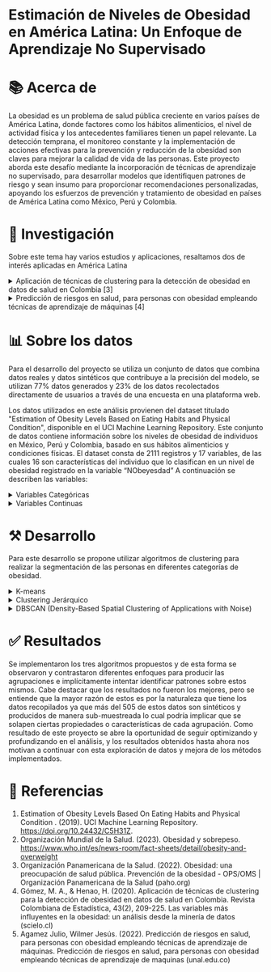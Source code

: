 # Estimación de Niveles de Obesidad en América Latina: Un Enfoque de Aprendizaje No Supervisado


  
# **:books: Acerca de**

La obesidad es un problema de salud pública creciente en varios países de América Latina, donde factores como los hábitos alimenticios, el nivel de actividad física y los antecedentes familiares tienen un papel relevante. La detección temprana, el monitoreo constante y la implementación de acciones efectivas para la prevención y reducción de la obesidad son claves para mejorar la calidad de vida de las personas.
Este proyecto aborda este desafío mediante la incorporación de técnicas de aprendizaje no supervisado, para desarrollar modelos que identifiquen patrones de riesgo y sean insumo para proporcionar recomendaciones personalizadas, apoyando los esfuerzos de prevención y tratamiento de obesidad en países de América Latina como México, Perú y Colombia.



# **:open_file_folder: Investigación**

Sobre este tema hay varios estudios y aplicaciones, resaltamos dos de interés aplicadas en América Latina

<details>
  <summary>Aplicación de técnicas de clustering para la detección de obesidad en datos de salud en Colombia [3]</summary>
  <p>Este estudio aplica técnicas de clustering, como K-means y clustering jerárquico, para analizar datos de salud en Colombia y clasificar a los individuos en diferentes niveles de obesidad. El enfoque permite una mejor comprensión de los patrones de obesidad en la población colombiana y facilita la formulación de estrategias de intervención localizadas.</p>
</details>

<details>
  <summary>Predicción de riesgos en salud, para personas con obesidad empleando técnicas de aprendizaje de máquinas [4]</summary>
  <p>Este artículo investiga el uso de técnicas de aprendizaje no supervisado, incluyendo PCA y clustering, para analizar datos de obesidad en una muestra representativa de la población colombiana. El estudio muestra cómo estas técnicas pueden mejorar la identificación de patrones y tendencias relacionadas con la obesidad.</p>
</details>


# **:bar_chart: Sobre los datos**

Para el desarrollo del proyecto se utiliza un conjunto de datos que combina datos reales y datos sintéticos que contribuye a la precisión del modelo, se utilizan 77% datos generados y 23% de los datos recolectados directamente de usuarios a través de una encuesta en una plataforma web.

Los datos utilizados en este análisis provienen del dataset titulado "Estimation of Obesity Levels Based on Eating Habits and Physical Condition", disponible en el UCI Machine Learning Repository. Este conjunto de datos contiene información sobre los niveles de obesidad de individuos en México, Perú y Colombia, basado en sus hábitos alimenticios y condiciones físicas. 
El dataset consta de 2111 registros y 17 variables, de las cuales 16 son características del individuo que lo clasifican en un nivel de obesidad registrado en la variable “NObeyesdad” A continuación se describen las variables:

<details>
  <summary>Variables Categóricas</summary>
  <p>Gender: Género del individuo (Masculino/Femenino).
    
family_history_with_overweight: Indica si el individuo tiene antecedentes familiares de sobrepeso (Sí/No).

FAVC: Indica si el individuo consume alimentos altos en calorías frecuentemente (Sí/No).

CAEC: Indica si el individuo consume alimentos entre comidas (No/Sí).

SMOKE: Indica si el individuo fuma (Sí/No).

SCC: Indica si el individuo monitorea las calorías que consume diariamente (Sí/No).

CALC: Frecuencia con la que el individuo consume alcohol (Nunca/Rara vez/Frecuentemente/Siempre).

MTRANS: Medio de transporte que el individuo utiliza normalmente (Automóvil/Moto/Bicicleta/A pie/Transporte público).

NObeyesdad: Nivel de obesidad, categorizado en 'Insufficient_Weight', 'Normal_Weight', 'Overweight_Level_I', 'Overweight_Level_II', 'Obesity_Type_I', 'Obesity_Type_II' y 'Obesity_Type_III'.
</p>
</details>

<details>
  <summary>Variables Continuas</summary>
  <p>Age: Edad del individuo (en años).
    
Height: Altura del individuo (en metros).

Weight: Peso del individuo (en kilogramos).

NCP: Número de comidas principales que el individuo consume diariamente.

CH2O: Cantidad de agua que el individuo consume diariamente (en litros).

FAF: Frecuencia de actividad física del individuo (en días por semana).

TUE: Tiempo de uso de dispositivos tecnológicos por día (en horas).</p>
</details>



# **:hammer_and_pick: Desarrollo**

Para este desarrollo se propone utilizar algoritmos de clustering para realizar la segmentación de las personas en diferentes categorías de obesidad.

<details>
  <summary>K-means</summary>
  <p>Puede ser un método adecuado en este contexto por su simplicidad y eficiencia computacional, así como su capacidad de manejar datos categóricos y continuos. Con este algoritmo se pueden clasificar a las personas en diferentes niveles de riesgo de obesidad basándose en sus hábitos alimenticios, actividad física, y otras variables de salud.</p>
</details>

<details>
  <summary>Clustering Jerárquico</summary>
  <p>Con este algoritmo se puede construir una jerarquía de clusters para visualizar cómo los individuos se agrupan progresivamente a diferentes niveles, proporcionando una comprensión más detallada de la estructura de los datos. Adicionalmente, puede ser útil para identificar factores críticos que contribuyen a la obesidad.</p>
</details>

<details>
  <summary>DBSCAN (Density-Based Spatial Clustering of Applications with Noise)</summary>
  <p>La capacidad de este algoritmo para identificar clusters irregulares y detectar ruido puede ser valiosa en este desarrollo, ya que puede diferenciar grupos de personas en riesgo de obesidad de forma más clara y así mismo identificar los individuos que no encajan claramente con los patrones. Adicionalemnte, al utilizar datos reales y sintéticos es clave contar con un buen manejo de outliers o ruido en los datos.</p>
</details>



# **:white_check_mark: Resultados**

Se implementaron los tres algoritmos propuestos y de esta forma se observaron y contrastaron diferentes enfoques para producir las agrupaciones e implícitamente intentar identificar patrones sobre estos mismos. Cabe destacar que los resultados no fueron los mejores, pero se entiende que la mayor razón de estos es por la naturaleza que tiene los datos recopilados ya que más del 505 de estos datos son sintéticos y producidos de manera sub-muestreada lo cual podría implicar que se solapen ciertas propiedades o características de cada agrupación. Como resultado de este proyecto se abre la oportunidad de seguir optimizando y profundizando en el análisis, y los resultados obtenidos hasta ahora nos motivan a continuar con esta exploración de datos y mejora de los métodos implementados.



# **:page_with_curl: Referencias**

1. Estimation of Obesity Levels Based On Eating Habits and Physical Condition . (2019). UCI Machine Learning Repository. https://doi.org/10.24432/C5H31Z.
2. Organización Mundial de la Salud. (2023). Obesidad y sobrepeso.  https://www.who.int/es/news-room/fact-sheets/detail/obesity-and-overweight
3. Organización Panamericana de la Salud. (2022). Obesidad: una preocupación de salud pública. Prevención de la obesidad - OPS/OMS | Organización Panamericana de la Salud (paho.org)
4. Gómez, M. A., & Henao, H. (2020). Aplicación de técnicas de clustering para la detección de obesidad en datos de salud en Colombia. Revista Colombiana de Estadística, 43(2), 209-225. Las variables más influyentes en la obesidad: un análisis desde la minería de datos (scielo.cl)
5. Agamez Julio, Wilmer Jesús. (2022). Predicción de riesgos en salud, para personas con obesidad empleando técnicas de aprendizaje de máquinas. Predicción de riesgos en salud, para personas con obesidad empleando técnicas de aprendizaje de maquinas (unal.edu.co)

